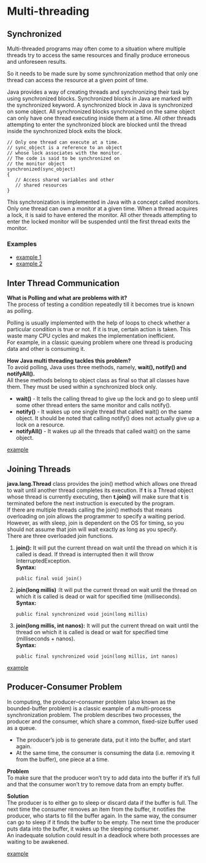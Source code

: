 # Multi-threading

## Synchronized
Multi-threaded programs may often come to a situation where multiple threads try to access the same resources and finally produce erroneous and unforeseen results.

So it needs to be made sure by some synchronization method that only one thread can access the resource at a given point of time.

Java provides a way of creating threads and synchronizing their task by using synchronized blocks. Synchronized blocks in Java are marked with the synchronized keyword. A synchronized block in Java is synchronized on some object. All synchronized blocks synchronized on the same object can only have one thread executing inside them at a time. All other threads attempting to enter the synchronized block are blocked until the thread inside the synchronized block exits the block.

~~~~
// Only one thread can execute at a time. 
// sync_object is a reference to an object
// whose lock associates with the monitor.
// The code is said to be synchronized on
// the monitor object
synchronized(sync_object)
{
   // Access shared variables and other
   // shared resources
}
~~~~

This synchronization is implemented in Java with a concept called monitors. Only one thread can own a monitor at a given time. When a thread acquires a lock, it is said to have entered the monitor. All other threads attempting to enter the locked monitor will be suspended until the first thread exits the monitor.

### Examples
- [example 1](https://github.com/MuthiahPrabhakaran/corejava/blob/master/multi-threading/src/main/java/com/java/multithreading/workouts/SynchronizedExample_1.java)
- [example 2](https://github.com/MuthiahPrabhakaran/corejava/blob/master/multi-threading/src/main/java/com/java/multithreading/workouts/SynchronizedExample_2.java)
## Inter Thread Communication

**What is Polling and what are problems with it?**  
The process of testing a condition repeatedly till it becomes true is known as polling.

Polling is usually implemented with the help of loops to check whether a particular condition is true or not. If it is true, certain action is taken. This waste many CPU cycles and makes the implementation inefficient.  
For example, in a classic queuing problem where one thread is producing data and other is consuming it.

**How Java multi threading tackles this problem?**  
To avoid polling, Java uses three methods, namely, **wait(), notify() and notifyAll().**  
All these methods belong to object class as final so that all classes have them. They must be used within a synchronized block only.

-   **wait()** - It tells the calling thread to give up the lock and go to sleep until some other thread enters the same monitor and calls notify().
-   **notify()** - It wakes up one single thread that called wait() on the same object. It should be noted that calling notify() does not actually give up a lock on a resource.
-   **notifyAll()** - It wakes up all the threads that called wait() on the same object.

[example](https://github.com/MuthiahPrabhakaran/corejava/blob/master/multi-threading/src/main/java/com/java/multithreading/workouts/ThreadCommunication.java)

## Joining Threads

**java.lang.Thread** class provides the join() method which allows one thread to wait until another thread completes its execution. If **t** is a Thread object whose thread is currently executing, then **t.join()** will make sure that **t** is terminated before the next instruction is executed by the program.  
If there are multiple threads calling the join() methods that means overloading on join allows the programmer to specify a waiting period. However, as with sleep, join is dependent on the OS for timing, so you should not assume that join will wait exactly as long as you specify.  
There are three overloaded join functions.

1.  **join():** It will put the current thread on wait until the thread on which it is called is dead. If thread is interrupted then it will throw InterruptedException.  
    **Syntax:**
    ~~~~
    public final void join()
    ~~~~
2.  **join(long millis)** :It will put the current thread on wait until the thread on which it is called is dead or wait for specified time (milliseconds).  
    **Syntax:**
    ~~~~
    public final synchronized void join(long millis)
    ~~~~
3.  **join(long millis, int nanos):** It will put the current thread on wait until the thread on which it is called is dead or wait for specified time (milliseconds + nanos).  
    **Syntax:**
    ~~~~
    public final synchronized void join(long millis, int nanos)
    ~~~~
[example](https://github.com/MuthiahPrabhakaran/corejava/blob/master/multi-threading/src/main/java/com/java/multithreading/workouts/ThreadCommunication.java)

## Producer-Consumer Problem
In computing, the producer–consumer problem (also known as the bounded-buffer problem) is a classic example of a multi-process synchronization problem. The problem describes two processes, the producer and the consumer, which share a common, fixed-size buffer used as a queue.

-   The producer’s job is to generate data, put it into the buffer, and start again.
-   At the same time, the consumer is consuming the data (i.e. removing it from the buffer), one piece at a time.

**Problem**  
To make sure that the producer won’t try to add data into the buffer if it’s full and that the consumer won’t try to remove data from an empty buffer.

**Solution**  
The producer is to either go to sleep or discard data if the buffer is full. The next time the consumer removes an item from the buffer, it notifies the producer, who starts to fill the buffer again. In the same way, the consumer can go to sleep if it finds the buffer to be empty. The next time the producer puts data into the buffer, it wakes up the sleeping consumer.  
An inadequate solution could result in a deadlock where both processes are waiting to be awakened.

[example](https://github.com/MuthiahPrabhakaran/corejava/blob/master/multi-threading/src/main/java/com/java/multithreading/workouts/ProducerConsumer.java)
